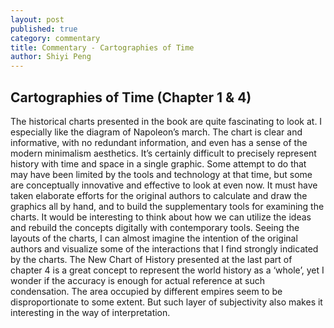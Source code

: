 ```yaml
---
layout: post
published: true
category: commentary
title: Commentary - Cartographies of Time
author: Shiyi Peng
---
```

## Cartographies of Time (Chapter 1 & 4)

The historical charts presented in the book are quite fascinating to look at. I especially like the diagram of Napoleon’s march. The chart is clear and informative, with no redundant information, and even has a sense of the modern minimalism aesthetics. It’s certainly difficult to precisely represent history with time and space in a single graphic. Some attempt to do that may have been limited by the tools and technology at that time, but some are conceptually innovative and effective to look at even now. It must have taken elaborate efforts for the original authors to calculate and draw the graphics all by hand, and to build the supplementary tools for examining the charts. It would be interesting to think about how we can utilize the ideas and rebuild the concepts digitally with contemporary tools. Seeing the layouts of the charts, I can almost imagine the intention of the original authors and visualize some of the interactions that I find strongly indicated by the charts. The New Chart of History presented at the last part of chapter 4 is a great concept to represent the world history as a ‘whole’, yet I wonder if the accuracy is enough for actual reference at such condensation. The area occupied by different empires seem to be disproportionate to some extent. But such layer of subjectivity also makes it interesting in the way of interpretation.
